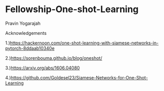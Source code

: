 # Fellowship-One-shot-Learning

Pravin Yogarajah

Acknowledgements

1.)https://hackernoon.com/one-shot-learning-with-siamese-networks-in-pytorch-8ddaab10340e

2.)https://sorenbouma.github.io/blog/oneshot/

3.)https://arxiv.org/abs/1606.04080

4.)https://github.com/Goldesel23/Siamese-Networks-for-One-Shot-Learning
